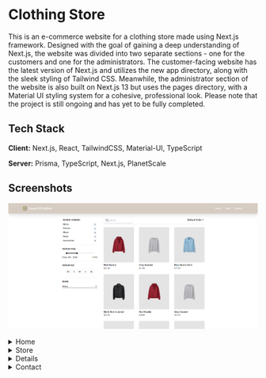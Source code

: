 
# Clothing Store

This is an e-commerce website for a clothing store made using Next.js framework. Designed with the goal of gaining a deep understanding of Next.js, the website was divided into two separate sections - one for the customers and one for the administrators. The customer-facing website has the latest version of Next.js and utilizes the new app directory, along with the sleek styling of Tailwind CSS. Meanwhile, the administrator section of the website is also built on Next.js 13 but uses the pages directory, with a Material UI styling system for a cohesive, professional look. Please note that the project is still ongoing and has yet to be fully completed.
## Tech Stack

**Client:** Next.js, React, TailwindCSS, Material-UI, TypeScript

**Server:** Prisma, TypeScript, Next.js, PlanetScale


## Screenshots

![App Screenshot](https://raw.githubusercontent.com/genti91/clothing-store/main/images/store1.png)

<details>
  <summary>Home</summary>
  <img src="https://raw.githubusercontent.com/genti91/clothing-store/main/images/home1.png" name="home1">
  <img src="https://raw.githubusercontent.com/genti91/clothing-store/main/images/home2.png" name="home2">
</details>

<details>
  <summary>Store</summary>
  <img src="https://raw.githubusercontent.com/genti91/clothing-store/main/images/store1.png" name="store1">
  <img src="https://raw.githubusercontent.com/genti91/clothing-store/main/images/store2.png" name="store2">
</details>

<details>
  <summary>Details</summary>
  <img src="https://raw.githubusercontent.com/genti91/clothing-store/main/images/details1.png" name="details1">
  <img src="https://raw.githubusercontent.com/genti91/clothing-store/main/images/details2.png" name="details2">
</details>

<details>
  <summary>Contact</summary>
  <img src="https://raw.githubusercontent.com/genti91/clothing-store/main/images/contact.png" name="contact">
</details>
